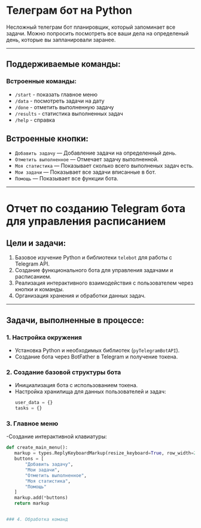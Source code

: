 # Телеграм бот на Python

Несложный телеграм бот планировщик, который запоминает все задачи. Можно попросить посмотреть все 
ваши дела на определеный день, которые вы запланировали заранее.

---

## Поддерживаемые команды:

### Встроенные команды:

- `/start` - показать главное меню
- `/data` - посмотреть задачи на дату
- `/done` - отметить выполненную задачу
- `/results` - статистика выполненных задач
- `/help` - справка


## Встроенные кнопки:

- `Добавить задачу` — Добавление задачи на определенный день.  
- `Отметить выполненное` — Отмечает задачу выполненной.
- `Моя статистика` — Показывает сколько всего выполненых задач есть. 
- `Мои задачи` — Показывает все задачи вписанные в бот. 
- `Помощь` — Показывает все функции бота.

---

# Отчет по созданию Telegram бота для управления расписанием

## Цели и задачи:
1. Базовое изучение Python и библиотеки `telebot` для работы с Telegram API.
2. Создание функционального бота для управления задачами и расписанием.
3. Реализация интерактивного взаимодействия с пользователем через кнопки и команды.
4. Организация хранения и обработки данных задач.

---

## Задачи, выполненные в процессе:

### 1. Настройка окружения
- Установка Python и необходимых библиотек (`pyTelegramBotAPI`).
- Создание бота через BotFather в Telegram и получение токена.

### 2. Создание базовой структуры бота
- Инициализация бота с использованием токена.
- Настройка хранилища для данных пользователей и задач:
  ```python
  user_data = {}
  tasks = {}

### 3. Главное меню
-Создание интерактивной клавиатуры:
 ```python
def create_main_menu():
    markup = types.ReplyKeyboardMarkup(resize_keyboard=True, row_width=2)
    buttons = [
        "Добавить задачу",
        "Мои задачи", 
        "Отметить выполненное",
        "Моя статистика",
        "Помощь"
    ]
    markup.add(*buttons)
    return markup


### 4. Обработка команд
